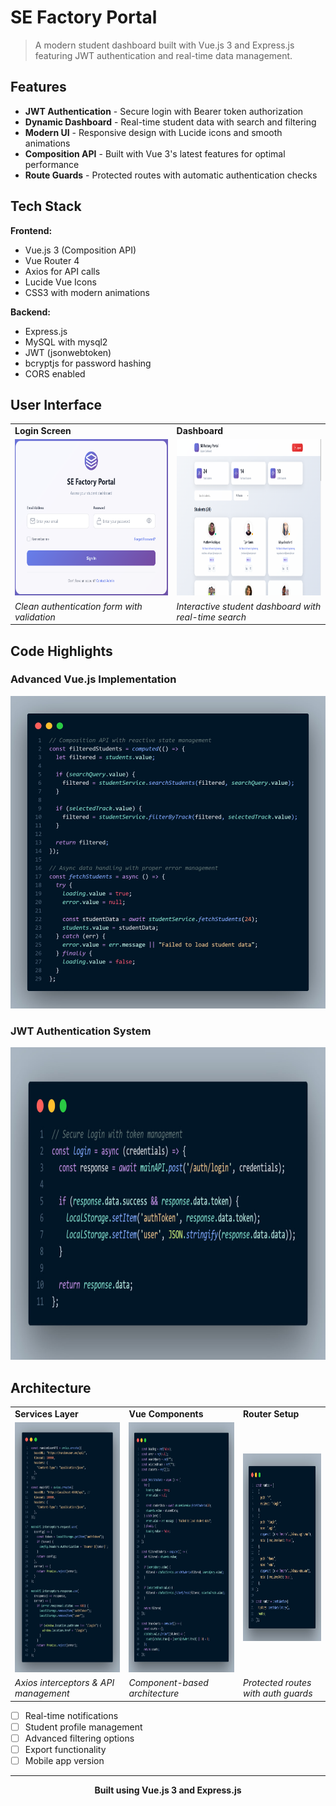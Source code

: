 # SE Factory Portal

> A modern student dashboard built with Vue.js 3 and Express.js featuring JWT authentication and real-time data management.

## Features

- **JWT Authentication** - Secure login with Bearer token authorization
- **Dynamic Dashboard** - Real-time student data with search and filtering
- **Modern UI** - Responsive design with Lucide icons and smooth animations
- **Composition API** - Built with Vue 3's latest features for optimal performance
- **Route Guards** - Protected routes with automatic authentication checks

## Tech Stack

**Frontend:**
- Vue.js 3 (Composition API)
- Vue Router 4
- Axios for API calls
- Lucide Vue Icons
- CSS3 with modern animations

**Backend:**
- Express.js
- MySQL with mysql2
- JWT (jsonwebtoken)
- bcryptjs for password hashing
- CORS enabled

## User Interface

<div align="center">
  <table>
    <tr>
      <td><strong>Login Screen</strong></td>
      <td><strong>Dashboard</strong></td>
    </tr>
    <tr>
      <td><img src="./readme/login.PNG" width="500" height="250"></td>
      <td><img src="./readme/home.PNG" width="500" height="250"></td>
    </tr>
    <tr>
      <td><em>Clean authentication form with validation</em></td>
      <td><em>Interactive student dashboard with real-time search</em></td>
    </tr>
  </table>
</div>

## Code Highlights

### Advanced Vue.js Implementation

<div align="center">
  <img src="./readme/advanced-implementation.jpg" width="800" height="500">
</div>

### JWT Authentication System

<div align="center">
  <img src="./readme/jwt-auth.jpg" width="800" height="500">
</div>

## Architecture

<div align="center">
  <table>
    <tr>
      <td><strong>Services Layer</strong></td>
      <td><strong>Vue Components</strong></td>
      <td><strong>Router Setup</strong></td>
    </tr>
    <tr>
      <td><img src="./readme/axios.jpg" width="600" height="400"></td>
      <td><img src="./readme/views.jpg" width="600" height="400"></td>
      <td><img src="./readme/routes.jpg" width="450" height="300"></td>
    </tr>
    <tr>
      <td><em>Axios interceptors & API management</em></td>
      <td><em>Component-based architecture</em></td>
      <td><em>Protected routes with auth guards</em></td>
    </tr>
  </table>
</div>



- [ ] Real-time notifications
- [ ] Student profile management
- [ ] Advanced filtering options
- [ ] Export functionality
- [ ] Mobile app version

---

<div align="center">
  <strong>Built using Vue.js 3 and Express.js</strong>
</div>